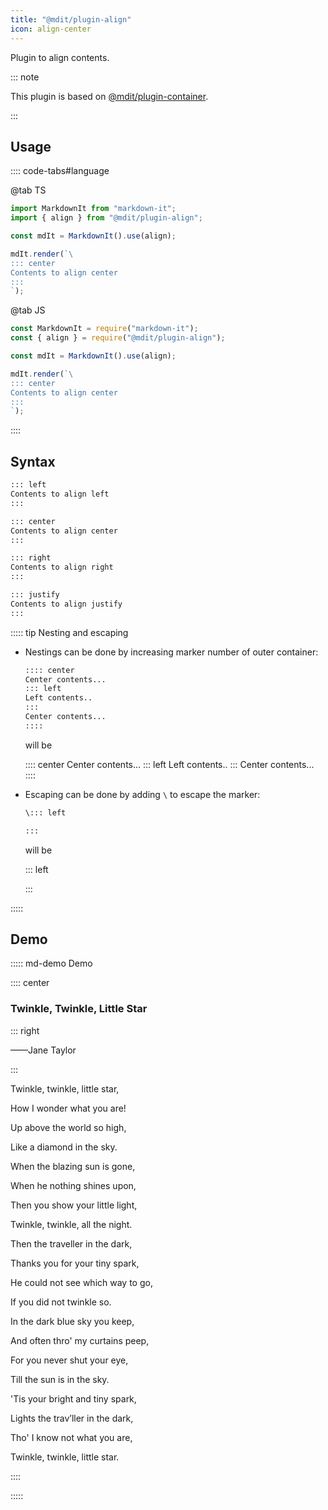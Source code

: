 ```yaml
---
title: "@mdit/plugin-align"
icon: align-center
---
```


Plugin to align contents.

::: note

This plugin is based on [@mdit/plugin-container](container.md).

:::

<!-- more -->

## Usage

:::: code-tabs#language

@tab TS

```ts
import MarkdownIt from "markdown-it";
import { align } from "@mdit/plugin-align";

const mdIt = MarkdownIt().use(align);

mdIt.render(`\
::: center
Contents to align center
:::
`);
```

@tab JS

```js
const MarkdownIt = require("markdown-it");
const { align } = require("@mdit/plugin-align");

const mdIt = MarkdownIt().use(align);

mdIt.render(`\
::: center
Contents to align center
:::
`);
```

::::

## Syntax

```md
::: left
Contents to align left
:::

::: center
Contents to align center
:::

::: right
Contents to align right
:::

::: justify
Contents to align justify
:::
```

::::: tip Nesting and escaping

- Nestings can be done by increasing marker number of outer container:

  ```md
  :::: center
  Center contents...
  ::: left
  Left contents..
  :::
  Center contents...
  ::::
  ```

  will be

  :::: center
  Center contents...
  ::: left
  Left contents..
  :::
  Center contents...
  ::::

- Escaping can be done by adding `\` to escape the marker:

  ```md
  \::: left

  :::
  ```

  will be

  \::: left

  :::

:::::

## Demo

::::: md-demo Demo

:::: center

### Twinkle, Twinkle, Little Star

::: right

——Jane Taylor

:::

Twinkle, twinkle, little star,

How I wonder what you are!

Up above the world so high,

Like a diamond in the sky.

When the blazing sun is gone,

When he nothing shines upon,

Then you show your little light,

Twinkle, twinkle, all the night.

Then the traveller in the dark,

Thanks you for your tiny spark,

He could not see which way to go,

If you did not twinkle so.

In the dark blue sky you keep,

And often thro' my curtains peep,

For you never shut your eye,

Till the sun is in the sky.

'Tis your bright and tiny spark,

Lights the trav’ller in the dark,

Tho' I know not what you are,

Twinkle, twinkle, little star.

::::

:::::
